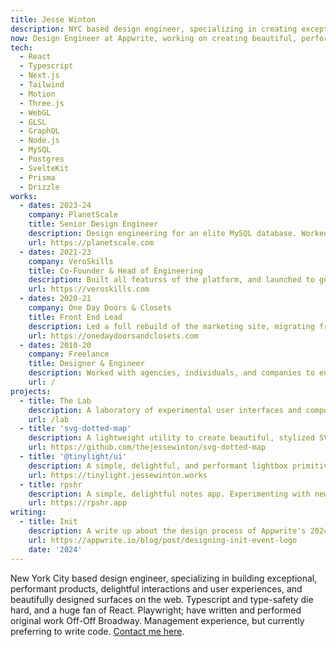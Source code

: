 ```yaml
---
title: Jesse Winton
description: NYC based design engineer, specializing in creating exceptional web experiences with modern frameworks.
now: Design Engineer at Appwrite, working on creating beautiful, performant, and delightful experiences throughout our marketing website and product.
tech:
  - React
  - Typescript
  - Next.js
  - Tailwind
  - Motion
  - Three.js
  - WebGL
  - GLSL
  - GraphQL
  - Node.js
  - MySQL
  - Postgres
  - SvelteKit
  - Prisma
  - Drizzle
works:
  - dates: 2023-24
    company: PlanetScale
    title: Senior Design Engineer
    description: Design engineering for an elite MySQL database. Worked on all features and surfaces of the marketing website, including designing and building a global search feature, indexed into Algolia with a custom Markdoc AST parser, redesigning product documentation, building for our growth and sales team, and building the PlanetScale Resource hub (now deprecated).
    url: https://planetscale.com
  - dates: 2021-23
    company: VeroSkills
    title: Co-Founder & Head of Engineering
    description: Built all featurss of the platform, and launched to general availability. Led a team of 12+ remote engineers and managed development of the product, design and development of our internal component library with Radix and Tailwind, designing our database and APIs, creating product roadmaps, and general product engineering.
    url: https://veroskills.com
  - dates: 2020-21
    company: One Day Doors & Closets
    title: Front End Lead
    description: Led a full rebuild of the marketing site, migrating from WordPress to a performant, dynamic Next.js application, allowing for efficient management of dealerships and location specific content through the in-house CRM. Deployed to an average of 100k unique monthly visitors, while maintaining SEO and discoverability. With an external consultant, responsible for the design and implementation of a full company rebrand.
    url: https://onedaydoorsandclosets.com
  - dates: 2010-20
    company: Freelance
    title: Designer & Engineer
    description: Worked with agencies, individuals, and companies to ensure clear goals, and make technological decisions to ensure performant, well-designed, and well developed experiences across the web.
    url: /
projects:
  - title: The Lab
    description: A laboratory of experimental user interfaces and components.
    url: /lab
  - title: 'svg-dotted-map'
    description: A lightweight utility to create beautiful, stylized SVG maps.
    url: https://github.com/thejessewinton/svg-dotted-map
  - title: '@tinylight/ui'
    description: A simple, delightful, and performant lightbox primitive. 1.0 released, updates coming soon!
    url: https://tinylight.jessewinton.works
  - title: rpshr
    description: A simple, delightful notes app. Experimenting with new design patterns.
    url: https://rpshr.app
writing:
  - title: Init
    description: A write up about the design process of Appwrite's 2024 launch week.
    url: https://appwrite.io/blog/post/designing-init-event-logo
    date: '2024'
---
```


New York City based design engineer, specializing in building exceptional, performant products, delightful interactions and user experiences, and beautifully designed surfaces on the web. Typescript and type-safety die hard, and a huge fan of React. Playwright; have written and performed original work Off-Off Broadway. Management experience, but currently preferring to write code. [Contact me here](mailto:jrandallwinton@gmail.com).
